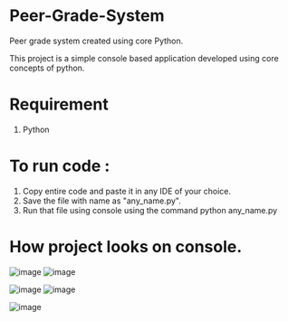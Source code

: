 # Peer-Grade-System
Peer grade system created using core Python.

This project is a simple console based application developed using core concepts of python. 

# Requirement
1. Python

# To run code :
1. Copy entire code and paste it in any IDE of your choice.
2. Save the file with name as "any_name.py".
3. Run that file using console using the command python any_name.py

# How project looks on console.

![image](https://user-images.githubusercontent.com/62430470/120160592-08573700-c214-11eb-82fd-112c0d3e068c.png) ![image](https://user-images.githubusercontent.com/62430470/120160629-11e09f00-c214-11eb-8314-f7bed52477b8.png)

![image](https://user-images.githubusercontent.com/62430470/120160649-186f1680-c214-11eb-9ff8-c97fbafdc812.png) ![image](https://user-images.githubusercontent.com/62430470/120160694-27ee5f80-c214-11eb-96c0-3dba90edc699.png)

![image](https://user-images.githubusercontent.com/62430470/120160661-1dcc6100-c214-11eb-87d3-1bb650ac0ed2.png)

